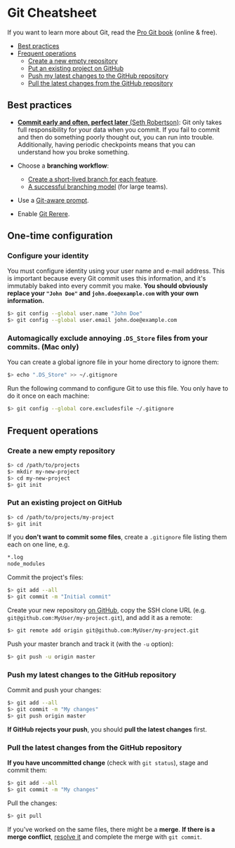 # Git Cheatsheet

If you want to learn more about Git, read the [Pro Git
book](https://git-scm.com/book/en/v2) (online & free).

<!-- START doctoc generated TOC please keep comment here to allow auto update -->
<!-- DON'T EDIT THIS SECTION, INSTEAD RE-RUN doctoc TO UPDATE -->

- [Best practices](#best-practices)
- [Frequent operations](#frequent-operations)
  - [Create a new empty repository](#create-a-new-empty-repository)
  - [Put an existing project on GitHub](#put-an-existing-project-on-github)
  - [Push my latest changes to the GitHub repository](#push-my-latest-changes-to-the-github-repository)
  - [Pull the latest changes from the GitHub repository](#pull-the-latest-changes-from-the-github-repository)

<!-- END doctoc generated TOC please keep comment here to allow auto update -->



## Best practices

* [**Commit early and often, perfect later** (Seth Robertson)](https://sethrobertson.github.io/GitBestPractices/):
  Git only takes full responsibility for your data when you commit.
  If you fail to commit and then do something poorly thought out, you can run into trouble.
  Additionally, having periodic checkpoints means that you can understand how you broke something.

* Choose a **branching workflow**:
  * [Create a short-lived branch for each feature](http://dymitruk.com/blog/2012/02/05/branch-per-feature/).
  * [A successful branching model](http://nvie.com/posts/a-successful-git-branching-model/) (for large teams).

* Use a [Git-aware prompt](https://github.com/magicmonty/bash-git-prompt).

* Enable [Git Rerere](https://git-scm.com/book/en/v2/Git-Tools-Rerere).

## One-time configuration

### Configure your identity
You must configure identity using your user name and e-mail address. This is important because every Git commit uses this information, and it's immutably baked into every commit you make. **You should obviously replace your `"John Doe"` and `john.doe@example.com` with your own information.**

```bash
$> git config --global user.name "John Doe"
$> git config --global user.email john.doe@example.com
```
### Automagically exclude annoying .``DS_Store`` files from your commits. (Mac only)

You can create a global ignore file in your home directory to ignore them:

```bash
$> echo ".DS_Store" >> ~/.gitignore
```

Run the following command to configure Git to use this file. You only have to do it once on each machine:

```bash
$> git config --global core.excludesfile ~/.gitignore
```


## Frequent operations



### Create a new empty repository

```bash
$> cd /path/to/projects
$> mkdir my-new-project
$> cd my-new-project
$> git init
```



### Put an existing project on GitHub

```bash
$> cd /path/to/projects/my-project
$> git init
```

If you **don't want to commit some files**, create a `.gitignore` file listing them each on one line, e.g.

```txt
*.log
node_modules
```

Commit the project's files:

```bash
$> git add --all
$> git commit -m "Initial commit"
```

Create your new repository [on GitHub](http://github.com), copy the SSH clone URL (e.g. `git@github.com:MyUser/my-project.git`), and add it as a remote:

```bash
$> git remote add origin git@github.com:MyUser/my-project.git
```

Push your master branch and track it (with the `-u` option):

```bash
$> git push -u origin master
```



### Push my latest changes to the GitHub repository

Commit and push your changes:

```bash
$> git add --all
$> git commit -m "My changes"
$> git push origin master
```

**If GitHub rejects your push**, you should **pull the latest changes** first.



### Pull the latest changes from the GitHub repository

**If you have uncommitted change** (check with `git status`), stage and commit them:

```bash
$> git add --all
$> git commit -m "My changes"
```

Pull the changes:

```bash
$> git pull
```

If you've worked on the same files, there might be a **merge**.
**If there is a merge conflict**, [resolve it](https://mediacomem.github.io/comem-webdev-docs/2017/subjects/git-branching/#30) and complete the merge with `git commit`.
